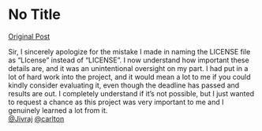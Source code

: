 # No Title

[Original Post](https://discourse.onlinedegree.iitm.ac.in/t/171141/403)

<p>Sir, I sincerely apologize for the mistake I made in naming the LICENSE file as “LIcense” instead of “LICENSE”. I now understand how important these details are, and it was an unintentional oversight on my part. I had put in a lot of hard work into the project, and it would mean a lot to me if you could kindly consider evaluating it, even though the deadline has passed and results are out. I completely understand if it’s not possible, but I just wanted to request a chance as this project was very important to me and I genuinely learned a lot from it.<br>
<a class="mention" href="/u/jivraj">@Jivraj</a> <a class="mention" href="/u/carlton">@carlton</a></p>